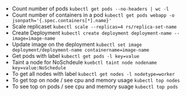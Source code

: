 - Count number of pods `kubectl get pods --no-headers | wc -l`
- Count number of containers in a pod `kubectl get pods webapp -o jsonpath='{.spec.containers[*].name}'`
- Scale replicaset `kubectl scale --replicas=4 rs/replica-set-name`
- Create Deployment `kubectl create deployment deployment-name --image=image-name`
- Update image on the deployment `kubectl set image deployment/deployment-name containername=image-name`
- Get pods with label `kubectl get pods -l key=value`
- Taint a node for NoSchdeule `kuebctl taint node nodename key=value:NoSchedule`
- To get all nodes with label `kubectl get nodes -l nodetype=worker`
- To get top on node / see cpu and memory usage  `kubectl top nodes`
- To see top on pods / see cpu and memory suage `kubectl top pods`
